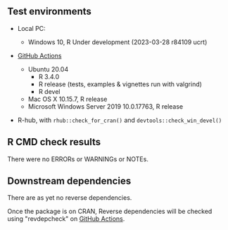 ## Test environments

* Local PC:
  - Windows 10, R Under development (2023-03-28 r84109 ucrt)

* [GitHub Actions](https://github.com/ms609/PlotTools/actions)
  - Ubuntu 20.04
    - R 3.4.0
    - R release (tests, examples & vignettes run with valgrind)
    - R devel
  - Mac OS X 10.15.7, R release
  - Microsoft Windows Server 2019 10.0.17763, R release
  
* R-hub, with `rhub::check_for_cran()` and `devtools::check_win_devel()`

## R CMD check results

There were no ERRORs or WARNINGs or NOTEs.

## Downstream dependencies

There are as yet no reverse dependencies.

Once the package is on CRAN, Reverse dependencies will be checked using "revdepcheck" on
[GitHub Actions](https://github.com/ms609/PlotTools/actions/workflows/revdepcheck.yml).
